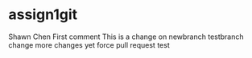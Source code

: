 # assign1git
Shawn Chen
First comment
This is a change on newbranch
testbranch change
more changes yet
force pull request test

